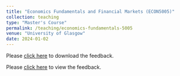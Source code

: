 ```yaml
---
title: "Economics Fundamentals and Financial Markets (ECON5005)"
collection: teaching
type: "Master's Course"
permalink: /teaching/economics-fundamentals-5005
venue: "University of Glasgow"
date: 2024-01-02
---
```


Please [click here](/files/ECON5005.pdf) to download the feedback.

Please [click here](pdf_viewer_5005.html) to view the feedback.

